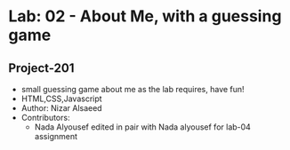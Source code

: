 
# Lab: 02 - About Me, with a guessing game
## Project-201

- small guessing game about me as the lab requires, have fun!
- HTML,CSS,Javascript
- Author: Nizar Alsaeed
- Contributors:
    - Nada Alyousef
        edited in pair with Nada alyousef for lab-04 assignment

